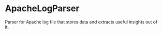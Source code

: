 # ApacheLogParser
Parser for Apache log file that stores data and extracts useful insights out of it.
